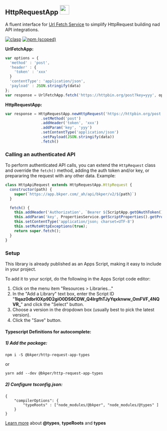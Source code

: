 
<h2 id="http-request-app">
HttpRequestApp
<a href='https://script.google.com/a/bkper.com/d/1Iqaz0dbrlOXp9D2giO0DS6CDW_Q4IrgfhTJyYqxknww_OmFVF_4NQVR_/edit'>
  <img height="30" width="30" src="https://bkper.com/docs/images/google-apps-script.svg"/>
</a>
</h2>

A fluent interface for [Url Fetch Service](https://developers.google.com/apps-script/reference/url-fetch) to simplify HttpRequest building nad API integrations.

[![clasp](https://img.shields.io/badge/built%20with-clasp-4285f4.svg)](https://github.com/google/clasp)
[![npm (scoped)](https://img.shields.io/npm/v/@bkper/http-request-app-types?color=%235889e4&label=types)](https://www.npmjs.com/package/@bkper/http-request-app-types)

**UrlFetchApp:**
```js
var options = {
  'method' : 'post',
  'header' : {
    'token' : 'xxx'
  }
  'contentType': 'application/json',
  'payload' : JSON.stringify(data)
};
var response = UrlFetchApp.fetch('https://httpbin.org/post?key=yyy', options);

```

**HttpRequestApp:**
```js
var response = HttpRequestApp.newHttpRequest('https://httpbin.org/post')
                .setMethod('post')
                .addHeader('token', 'xxx')
                .addParam('key', 'yyy')
                .setContentType('application/json')
                .setPayload(JSON.stringify(data))
                .fetch()
```

### Calling an authenticated API

To perform authenticated API calls, you can extend the ```HttpRequest``` class and override the ```fetch()``` method, adding the auth token and/or key, or prepararing the request with any other data. Example:

```js
class HttpApiRequest extends HttpRequestApp.HttpRequest {
  constructor(path) {
    super(`https://app.bkper.com/_ah/api/bkper/v2/${path}`)
  }

  fetch() {
    this.addHeader('Authorization', `Bearer ${ScriptApp.getOAuthToken()}`);
    this.addParam('key', PropertiesService.getScriptProperties().getProperty('API_KEY'));
    this.setContentType('application/json; charset=UTF-8')
    this.setMuteHttpExceptions(true);
    return super.fetch();
  }  
}

```



<h3 id="bkper-app-setup">Setup</h3>

This library is already published as an Apps Script, making it easy to include in your project. 

To add it to your script, do the following in the Apps Script code editor:

1. Click on the menu item "Resources > Libraries..."
2. In the "Add a Library" text box, enter the Script ID "**1Iqaz0dbrlOXp9D2giO0DS6CDW_Q4IrgfhTJyYqxknww_OmFVF_4NQVR_**" and click the "Select" button.
3. Choose a version in the dropdown box (usually best to pick the latest version).
4. Click the "Save" button.


#### Typescript Definitions for autocomplete:

##### 1) Add the package:

```
npm i -S @bkper/http-request-app-types
```
or
```
yarn add --dev @bkper/http-request-app-types
```

##### 2) Configure tsconfig.json:

```
{
    "compilerOptions": {
        "typeRoots" : ["node_modules/@bkper", "node_modules/@types" ]
    }
}
```

[Learn more](https://www.typescriptlang.org/docs/handbook/tsconfig-json.html#types-typeroots-and-types) about **@types**, **typeRoots** and **types**